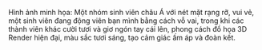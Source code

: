 Hình ảnh minh họa: Một nhóm sinh viên châu Á với nét mặt rạng rỡ, vui vẻ, một sinh viên đang động viên bạn mình bằng cách vỗ vai, trong khi các thành viên khác cười tươi và giơ ngón tay cái lên, phong cách đồ họa 3D Render hiện đại, màu sắc tươi sáng, tạo cảm giác ấm áp và đoàn kết.